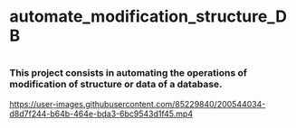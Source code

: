 # automate_modification_structure_DB
# <h3>This project consists in automating the operations of modification of structure or data of a database.</h3>  

https://user-images.githubusercontent.com/85229840/200544034-d8d7f244-b64b-464e-bda3-6bc9543d1f45.mp4

